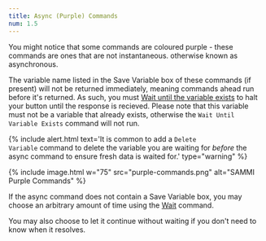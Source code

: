 ```yaml
---
title: Async (Purple) Commands
num: 1.5
---
```


You might notice that some commands are coloured purple - these commands are ones that are not instantaneous. otherwise known as asynchronous.

The variable name listed in the Save Variable box of these commands (if present) will not be returned immediately, meaning commands ahead run before it's returned. As such, you must [Wait until the variable exists](wait#waituntilvariableexists) to halt your button until the response is recieved. Please note that this variable must not be a variable that already exists, otherwise the `Wait Until Variable Exists` command will not run.

{% include alert.html text='It is common to add a <code>Delete Variable</code> command to delete the variable you are waiting for <i>before</i> the async command to ensure fresh data is waited for.' type="warning" %}

{% include image.html w="75" src="purple-commands.png" alt="SAMMI Purple Commands" %}

If the async command does not contain a Save Variable box, you may choose an arbitrary amount of time using the [Wait](wait) command.

You may also choose to let it continue without waiting if you don't need to know when it resolves.
